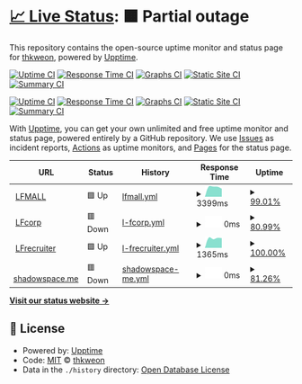# [📈 Live Status](https://thomas0812.github.io/uptime): <!--live status--> **🟧 Partial outage**

This repository contains the open-source uptime monitor and status page for [thkweon](https://thomas0812.github.io/uptime), powered by [Upptime](https://github.com/upptime/upptime).

[![Uptime CI](https://thomas0812.github.io/uptime/workflows/Uptime%20CI/badge.svg)](https://thomas0812.github.io/uptime/actions?query=workflow%3A%22Uptime+CI%22)
[![Response Time CI](https://thomas0812.github.io/uptime/workflows/Response%20Time%20CI/badge.svg)](https://thomas0812.github.io/uptime/actions?query=workflow%3A%22Response+Time+CI%22)
[![Graphs CI](https://thomas0812.github.io/uptime/workflows/Graphs%20CI/badge.svg)](https://thomas0812.github.io/uptime/actions?query=workflow%3A%22Graphs+CI%22)
[![Static Site CI](https://thomas0812.github.io/uptime/workflows/Static%20Site%20CI/badge.svg)](https://thomas0812.github.io/uptime/actions?query=workflow%3A%22Static+Site+CI%22)
[![Summary CI](https://thomas0812.github.io/uptime/workflows/Summary%20CI/badge.svg)](https://thomas0812.github.io/uptime/actions?query=workflow%3A%22Summary+CI%22)

[![Uptime CI](https://github.com/thomas0812/uptime/workflows/Uptime%20CI/badge.svg)](https://github.com/thomas0812/uptime/actions?query=workflow%3A%22Uptime+CI%22)
[![Response Time CI](https://github.com/thomas0812/uptime/workflows/Response%20Time%20CI/badge.svg)](https://github.com/thomas0812/uptime/actions?query=workflow%3A%22Response+Time+CI%22)
[![Graphs CI](https://github.com/thomas0812/uptime/workflows/Graphs%20CI/badge.svg)](https://github.com/thomas0812/uptime/actions?query=workflow%3A%22Graphs+CI%22)
[![Static Site CI](https://github.com/thomas0812/uptime/workflows/Static%20Site%20CI/badge.svg)](https://github.com/thomas0812/uptime/actions?query=workflow%3A%22Static+Site+CI%22)
[![Summary CI](https://github.com/thomas0812/uptime/workflows/Summary%20CI/badge.svg)](https://github.com/thomas0812/uptime/actions?query=workflow%3A%22Summary+CI%22)

With [Upptime](https://upptime.js.org), you can get your own unlimited and free uptime monitor and status page, powered entirely by a GitHub repository. We use [Issues](https://thomas0812.github.io/uptime/issues) as incident reports, [Actions](https://thomas0812.github.io/uptime/actions) as uptime monitors, and [Pages](https://thomas0812.github.io/uptime) for the status page.

<!--start: status pages-->
<!-- This summary is generated by Upptime (https://github.com/upptime/upptime) -->
<!-- Do not edit this manually, your changes will be overwritten -->
<!-- prettier-ignore -->
| URL | Status | History | Response Time | Uptime |
| --- | ------ | ------- | ------------- | ------ |
| <img alt="" src="https://icons.duckduckgo.com/ip3/www.lfmall.co.kr.ico" height="13"> [LFMALL](https://www.lfmall.co.kr) | 🟩 Up | [lfmall.yml](https://github.com/thomas0812/uptime/commits/HEAD/history/lfmall.yml) | <details><summary><img alt="Response time graph" src="./graphs/lfmall/response-time-week.png" height="20"> 3399ms</summary><br><a href="https://thomas0812.github.io/uptime/history/lfmall"><img alt="Response time 3399" src="https://img.shields.io/endpoint?url=https%3A%2F%2Fraw.githubusercontent.com%2Fthomas0812%2Fuptime%2FHEAD%2Fapi%2Flfmall%2Fresponse-time.json"></a><br><a href="https://thomas0812.github.io/uptime/history/lfmall"><img alt="24-hour response time 3399" src="https://img.shields.io/endpoint?url=https%3A%2F%2Fraw.githubusercontent.com%2Fthomas0812%2Fuptime%2FHEAD%2Fapi%2Flfmall%2Fresponse-time-day.json"></a><br><a href="https://thomas0812.github.io/uptime/history/lfmall"><img alt="7-day response time 3399" src="https://img.shields.io/endpoint?url=https%3A%2F%2Fraw.githubusercontent.com%2Fthomas0812%2Fuptime%2FHEAD%2Fapi%2Flfmall%2Fresponse-time-week.json"></a><br><a href="https://thomas0812.github.io/uptime/history/lfmall"><img alt="30-day response time 3399" src="https://img.shields.io/endpoint?url=https%3A%2F%2Fraw.githubusercontent.com%2Fthomas0812%2Fuptime%2FHEAD%2Fapi%2Flfmall%2Fresponse-time-month.json"></a><br><a href="https://thomas0812.github.io/uptime/history/lfmall"><img alt="1-year response time 3399" src="https://img.shields.io/endpoint?url=https%3A%2F%2Fraw.githubusercontent.com%2Fthomas0812%2Fuptime%2FHEAD%2Fapi%2Flfmall%2Fresponse-time-year.json"></a></details> | <details><summary><a href="https://thomas0812.github.io/uptime/history/lfmall">99.01%</a></summary><a href="https://thomas0812.github.io/uptime/history/lfmall"><img alt="All-time uptime 99.01%" src="https://img.shields.io/endpoint?url=https%3A%2F%2Fraw.githubusercontent.com%2Fthomas0812%2Fuptime%2FHEAD%2Fapi%2Flfmall%2Fuptime.json"></a><br><a href="https://thomas0812.github.io/uptime/history/lfmall"><img alt="24-hour uptime 99.01%" src="https://img.shields.io/endpoint?url=https%3A%2F%2Fraw.githubusercontent.com%2Fthomas0812%2Fuptime%2FHEAD%2Fapi%2Flfmall%2Fuptime-day.json"></a><br><a href="https://thomas0812.github.io/uptime/history/lfmall"><img alt="7-day uptime 99.01%" src="https://img.shields.io/endpoint?url=https%3A%2F%2Fraw.githubusercontent.com%2Fthomas0812%2Fuptime%2FHEAD%2Fapi%2Flfmall%2Fuptime-week.json"></a><br><a href="https://thomas0812.github.io/uptime/history/lfmall"><img alt="30-day uptime 99.01%" src="https://img.shields.io/endpoint?url=https%3A%2F%2Fraw.githubusercontent.com%2Fthomas0812%2Fuptime%2FHEAD%2Fapi%2Flfmall%2Fuptime-month.json"></a><br><a href="https://thomas0812.github.io/uptime/history/lfmall"><img alt="1-year uptime 99.01%" src="https://img.shields.io/endpoint?url=https%3A%2F%2Fraw.githubusercontent.com%2Fthomas0812%2Fuptime%2FHEAD%2Fapi%2Flfmall%2Fuptime-year.json"></a></details>
| <img alt="" src="https://icons.duckduckgo.com/ip3/www.lfcorp.com.ico" height="13"> [LFcorp](http://www.lfcorp.com/) | 🟥 Down | [l-fcorp.yml](https://github.com/thomas0812/uptime/commits/HEAD/history/l-fcorp.yml) | <details><summary><img alt="Response time graph" src="./graphs/l-fcorp/response-time-week.png" height="20"> 0ms</summary><br><a href="https://thomas0812.github.io/uptime/history/l-fcorp"><img alt="Response time 0" src="https://img.shields.io/endpoint?url=https%3A%2F%2Fraw.githubusercontent.com%2Fthomas0812%2Fuptime%2FHEAD%2Fapi%2Fl-fcorp%2Fresponse-time.json"></a><br><a href="https://thomas0812.github.io/uptime/history/l-fcorp"><img alt="24-hour response time 0" src="https://img.shields.io/endpoint?url=https%3A%2F%2Fraw.githubusercontent.com%2Fthomas0812%2Fuptime%2FHEAD%2Fapi%2Fl-fcorp%2Fresponse-time-day.json"></a><br><a href="https://thomas0812.github.io/uptime/history/l-fcorp"><img alt="7-day response time 0" src="https://img.shields.io/endpoint?url=https%3A%2F%2Fraw.githubusercontent.com%2Fthomas0812%2Fuptime%2FHEAD%2Fapi%2Fl-fcorp%2Fresponse-time-week.json"></a><br><a href="https://thomas0812.github.io/uptime/history/l-fcorp"><img alt="30-day response time 0" src="https://img.shields.io/endpoint?url=https%3A%2F%2Fraw.githubusercontent.com%2Fthomas0812%2Fuptime%2FHEAD%2Fapi%2Fl-fcorp%2Fresponse-time-month.json"></a><br><a href="https://thomas0812.github.io/uptime/history/l-fcorp"><img alt="1-year response time 0" src="https://img.shields.io/endpoint?url=https%3A%2F%2Fraw.githubusercontent.com%2Fthomas0812%2Fuptime%2FHEAD%2Fapi%2Fl-fcorp%2Fresponse-time-year.json"></a></details> | <details><summary><a href="https://thomas0812.github.io/uptime/history/l-fcorp">80.99%</a></summary><a href="https://thomas0812.github.io/uptime/history/l-fcorp"><img alt="All-time uptime 80.99%" src="https://img.shields.io/endpoint?url=https%3A%2F%2Fraw.githubusercontent.com%2Fthomas0812%2Fuptime%2FHEAD%2Fapi%2Fl-fcorp%2Fuptime.json"></a><br><a href="https://thomas0812.github.io/uptime/history/l-fcorp"><img alt="24-hour uptime 80.99%" src="https://img.shields.io/endpoint?url=https%3A%2F%2Fraw.githubusercontent.com%2Fthomas0812%2Fuptime%2FHEAD%2Fapi%2Fl-fcorp%2Fuptime-day.json"></a><br><a href="https://thomas0812.github.io/uptime/history/l-fcorp"><img alt="7-day uptime 80.99%" src="https://img.shields.io/endpoint?url=https%3A%2F%2Fraw.githubusercontent.com%2Fthomas0812%2Fuptime%2FHEAD%2Fapi%2Fl-fcorp%2Fuptime-week.json"></a><br><a href="https://thomas0812.github.io/uptime/history/l-fcorp"><img alt="30-day uptime 80.99%" src="https://img.shields.io/endpoint?url=https%3A%2F%2Fraw.githubusercontent.com%2Fthomas0812%2Fuptime%2FHEAD%2Fapi%2Fl-fcorp%2Fuptime-month.json"></a><br><a href="https://thomas0812.github.io/uptime/history/l-fcorp"><img alt="1-year uptime 80.99%" src="https://img.shields.io/endpoint?url=https%3A%2F%2Fraw.githubusercontent.com%2Fthomas0812%2Fuptime%2FHEAD%2Fapi%2Fl-fcorp%2Fuptime-year.json"></a></details>
| <img alt="" src="https://icons.duckduckgo.com/ip3/lfcorp.recruiter.co.kr.ico" height="13"> [LFrecruiter](https://lfcorp.recruiter.co.kr/) | 🟩 Up | [l-frecruiter.yml](https://github.com/thomas0812/uptime/commits/HEAD/history/l-frecruiter.yml) | <details><summary><img alt="Response time graph" src="./graphs/l-frecruiter/response-time-week.png" height="20"> 1365ms</summary><br><a href="https://thomas0812.github.io/uptime/history/l-frecruiter"><img alt="Response time 1365" src="https://img.shields.io/endpoint?url=https%3A%2F%2Fraw.githubusercontent.com%2Fthomas0812%2Fuptime%2FHEAD%2Fapi%2Fl-frecruiter%2Fresponse-time.json"></a><br><a href="https://thomas0812.github.io/uptime/history/l-frecruiter"><img alt="24-hour response time 1365" src="https://img.shields.io/endpoint?url=https%3A%2F%2Fraw.githubusercontent.com%2Fthomas0812%2Fuptime%2FHEAD%2Fapi%2Fl-frecruiter%2Fresponse-time-day.json"></a><br><a href="https://thomas0812.github.io/uptime/history/l-frecruiter"><img alt="7-day response time 1365" src="https://img.shields.io/endpoint?url=https%3A%2F%2Fraw.githubusercontent.com%2Fthomas0812%2Fuptime%2FHEAD%2Fapi%2Fl-frecruiter%2Fresponse-time-week.json"></a><br><a href="https://thomas0812.github.io/uptime/history/l-frecruiter"><img alt="30-day response time 1365" src="https://img.shields.io/endpoint?url=https%3A%2F%2Fraw.githubusercontent.com%2Fthomas0812%2Fuptime%2FHEAD%2Fapi%2Fl-frecruiter%2Fresponse-time-month.json"></a><br><a href="https://thomas0812.github.io/uptime/history/l-frecruiter"><img alt="1-year response time 1365" src="https://img.shields.io/endpoint?url=https%3A%2F%2Fraw.githubusercontent.com%2Fthomas0812%2Fuptime%2FHEAD%2Fapi%2Fl-frecruiter%2Fresponse-time-year.json"></a></details> | <details><summary><a href="https://thomas0812.github.io/uptime/history/l-frecruiter">100.00%</a></summary><a href="https://thomas0812.github.io/uptime/history/l-frecruiter"><img alt="All-time uptime 100.00%" src="https://img.shields.io/endpoint?url=https%3A%2F%2Fraw.githubusercontent.com%2Fthomas0812%2Fuptime%2FHEAD%2Fapi%2Fl-frecruiter%2Fuptime.json"></a><br><a href="https://thomas0812.github.io/uptime/history/l-frecruiter"><img alt="24-hour uptime 100.00%" src="https://img.shields.io/endpoint?url=https%3A%2F%2Fraw.githubusercontent.com%2Fthomas0812%2Fuptime%2FHEAD%2Fapi%2Fl-frecruiter%2Fuptime-day.json"></a><br><a href="https://thomas0812.github.io/uptime/history/l-frecruiter"><img alt="7-day uptime 100.00%" src="https://img.shields.io/endpoint?url=https%3A%2F%2Fraw.githubusercontent.com%2Fthomas0812%2Fuptime%2FHEAD%2Fapi%2Fl-frecruiter%2Fuptime-week.json"></a><br><a href="https://thomas0812.github.io/uptime/history/l-frecruiter"><img alt="30-day uptime 100.00%" src="https://img.shields.io/endpoint?url=https%3A%2F%2Fraw.githubusercontent.com%2Fthomas0812%2Fuptime%2FHEAD%2Fapi%2Fl-frecruiter%2Fuptime-month.json"></a><br><a href="https://thomas0812.github.io/uptime/history/l-frecruiter"><img alt="1-year uptime 100.00%" src="https://img.shields.io/endpoint?url=https%3A%2F%2Fraw.githubusercontent.com%2Fthomas0812%2Fuptime%2FHEAD%2Fapi%2Fl-frecruiter%2Fuptime-year.json"></a></details>
| <img alt="" src="https://icons.duckduckgo.com/ip3/shadowspace.me.ico" height="13"> [shadowspace.me](https://shadowspace.me) | 🟥 Down | [shadowspace-me.yml](https://github.com/thomas0812/uptime/commits/HEAD/history/shadowspace-me.yml) | <details><summary><img alt="Response time graph" src="./graphs/shadowspace-me/response-time-week.png" height="20"> 0ms</summary><br><a href="https://thomas0812.github.io/uptime/history/shadowspace-me"><img alt="Response time 0" src="https://img.shields.io/endpoint?url=https%3A%2F%2Fraw.githubusercontent.com%2Fthomas0812%2Fuptime%2FHEAD%2Fapi%2Fshadowspace-me%2Fresponse-time.json"></a><br><a href="https://thomas0812.github.io/uptime/history/shadowspace-me"><img alt="24-hour response time 0" src="https://img.shields.io/endpoint?url=https%3A%2F%2Fraw.githubusercontent.com%2Fthomas0812%2Fuptime%2FHEAD%2Fapi%2Fshadowspace-me%2Fresponse-time-day.json"></a><br><a href="https://thomas0812.github.io/uptime/history/shadowspace-me"><img alt="7-day response time 0" src="https://img.shields.io/endpoint?url=https%3A%2F%2Fraw.githubusercontent.com%2Fthomas0812%2Fuptime%2FHEAD%2Fapi%2Fshadowspace-me%2Fresponse-time-week.json"></a><br><a href="https://thomas0812.github.io/uptime/history/shadowspace-me"><img alt="30-day response time 0" src="https://img.shields.io/endpoint?url=https%3A%2F%2Fraw.githubusercontent.com%2Fthomas0812%2Fuptime%2FHEAD%2Fapi%2Fshadowspace-me%2Fresponse-time-month.json"></a><br><a href="https://thomas0812.github.io/uptime/history/shadowspace-me"><img alt="1-year response time 0" src="https://img.shields.io/endpoint?url=https%3A%2F%2Fraw.githubusercontent.com%2Fthomas0812%2Fuptime%2FHEAD%2Fapi%2Fshadowspace-me%2Fresponse-time-year.json"></a></details> | <details><summary><a href="https://thomas0812.github.io/uptime/history/shadowspace-me">81.26%</a></summary><a href="https://thomas0812.github.io/uptime/history/shadowspace-me"><img alt="All-time uptime 81.26%" src="https://img.shields.io/endpoint?url=https%3A%2F%2Fraw.githubusercontent.com%2Fthomas0812%2Fuptime%2FHEAD%2Fapi%2Fshadowspace-me%2Fuptime.json"></a><br><a href="https://thomas0812.github.io/uptime/history/shadowspace-me"><img alt="24-hour uptime 81.26%" src="https://img.shields.io/endpoint?url=https%3A%2F%2Fraw.githubusercontent.com%2Fthomas0812%2Fuptime%2FHEAD%2Fapi%2Fshadowspace-me%2Fuptime-day.json"></a><br><a href="https://thomas0812.github.io/uptime/history/shadowspace-me"><img alt="7-day uptime 81.26%" src="https://img.shields.io/endpoint?url=https%3A%2F%2Fraw.githubusercontent.com%2Fthomas0812%2Fuptime%2FHEAD%2Fapi%2Fshadowspace-me%2Fuptime-week.json"></a><br><a href="https://thomas0812.github.io/uptime/history/shadowspace-me"><img alt="30-day uptime 81.26%" src="https://img.shields.io/endpoint?url=https%3A%2F%2Fraw.githubusercontent.com%2Fthomas0812%2Fuptime%2FHEAD%2Fapi%2Fshadowspace-me%2Fuptime-month.json"></a><br><a href="https://thomas0812.github.io/uptime/history/shadowspace-me"><img alt="1-year uptime 81.26%" src="https://img.shields.io/endpoint?url=https%3A%2F%2Fraw.githubusercontent.com%2Fthomas0812%2Fuptime%2FHEAD%2Fapi%2Fshadowspace-me%2Fuptime-year.json"></a></details>

<!--end: status pages-->

[**Visit our status website →**](https://thomas0812.github.io/uptime)

## 📄 License

- Powered by: [Upptime](https://github.com/upptime/upptime)
- Code: [MIT](./LICENSE) © [thkweon](https://thomas0812.github.io/uptime)
- Data in the `./history` directory: [Open Database License](https://opendatacommons.org/licenses/odbl/1-0/)
